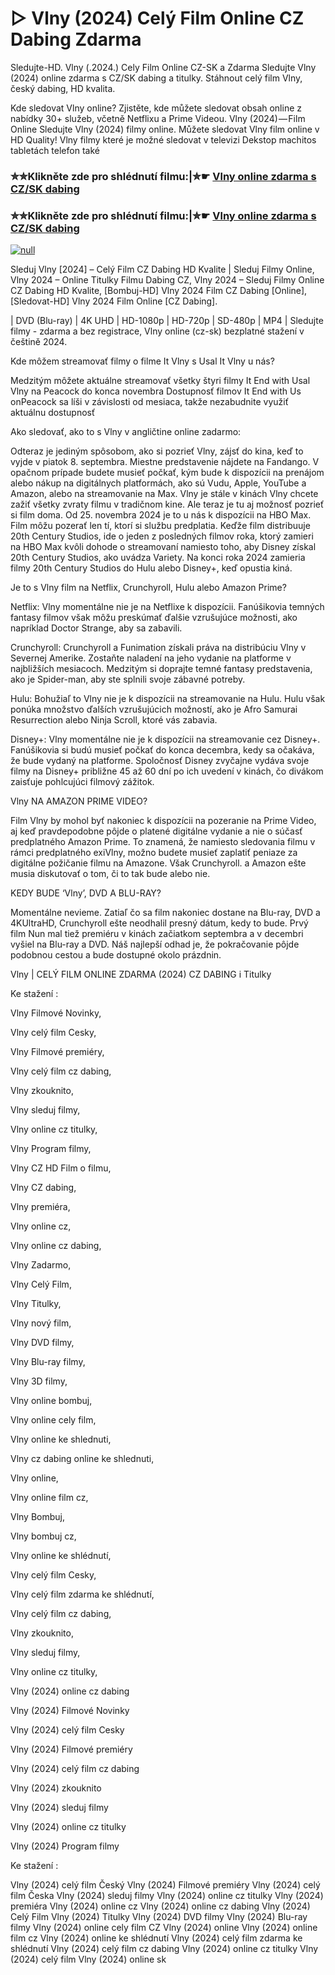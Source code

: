 # ▷ Vlny (2024) Celý Film Online CZ Dabing Zdarma

Sledujte-HD. Vlny (.2024.) Cely Film Online CZ-SK a Zdarma
Sledujte Vlny (2024) online zdarma s CZ/SK dabing a titulky. Stáhnout celý film Vlny, český dabing, HD kvalita.

Kde sledovat Vlny online? Zjistěte, kde můžete sledovat obsah online z nabídky 30+ služeb, včetně Netflixu a Prime Videou. Vlny (2024) — Film Online Sledujte Vlny (2024) filmy online. Můžete sledovat Vlny film online v HD Quality! Vlny filmy které je možné sledovat v televizi Dekstop machitos tabletách telefon také

### ✮✮Klikněte zde pro shlédnutí filmu:|✮☛ [Vlny online zdarma s CZ/SK dabing](https://bit.ly/vlny-cely-film-cz)

### ✮✮Klikněte zde pro shlédnutí filmu:|✮☛ [Vlny online zdarma s CZ/SK dabing](https://bit.ly/vlny-cely-film-cz)

[![null](https://static.wixstatic.com/media/855a25_043b5abeb4ae4d35ac003198e7fe56ed~mv2.gif)](https://bit.ly/vlny-cely-film-cz)

Sleduj Vlny [2024] – Celý Film CZ Dabing HD Kvalite | Sleduj Filmy Online, Vlny 2024 – Online Titulky Filmu Dabing CZ, Vlny 2024 – Sleduj Filmy Online CZ Dabing HD Kvalite, [Bombuj-HD] Vlny 2024 Film CZ Dabing [Online], [Sledovat-HD] Vlny 2024 Film Online [CZ Dabing].

| DVD (Blu-ray) | 4K UHD | HD-1080p | HD-720p | SD-480p | MP4 | Sledujte filmy - zdarma a bez registrace, Vlny online (cz-sk) bezplatné stažení v češtině 2024.

Kde môžem streamovať filmy o filme It Vlny s Usal It Vlny u nás?

Medzitým môžete aktuálne streamovať všetky štyri filmy It End with Usal Vlny na Peacock do konca novembra Dostupnosť filmov It End with Us onPeacock sa líši v závislosti od mesiaca, takže nezabudnite využiť aktuálnu dostupnosť

Ako sledovať, ako to s Vlny v angličtine online zadarmo:

Odteraz je jediným spôsobom, ako si pozrieť Vlny, zájsť do kina, keď to vyjde v piatok 8. septembra. Miestne predstavenie nájdete na Fandango. V opačnom prípade budete musieť počkať, kým bude k dispozícii na prenájom alebo nákup na digitálnych platformách, ako sú Vudu, Apple, YouTube a Amazon, alebo na streamovanie na Max. Vlny je stále v kinách Vlny chcete zažiť všetky zvraty filmu v tradičnom kine. Ale teraz je tu aj možnosť pozrieť si film doma. Od 25. novembra 2024 je to u nás k dispozícii na HBO Max. Film môžu pozerať len tí, ktorí si službu predplatia. Keďže film distribuuje 20th Century Studios, ide o jeden z posledných filmov roka, ktorý zamieri na HBO Max kvôli dohode o streamovaní namiesto toho, aby Disney získal 20th Century Studios, ako uvádza Variety. Na konci roka 2024 zamieria filmy 20th Century Studios do Hulu alebo Disney+, keď opustia kiná.

Je to s Vlny film na Netflix, Crunchyroll, Hulu alebo Amazon Prime?

Netflix: Vlny momentálne nie je na Netflixe k dispozícii. Fanúšikovia temných fantasy filmov však môžu preskúmať ďalšie vzrušujúce možnosti, ako napríklad Doctor Strange, aby sa zabavili.

Crunchyroll: Crunchyroll a Funimation získali práva na distribúciu Vlny v Severnej Amerike. Zostaňte naladení na jeho vydanie na platforme v najbližších mesiacoch. Medzitým si doprajte temné fantasy predstavenia, ako je Spider-man, aby ste splnili svoje zábavné potreby.

Hulu: Bohužiaľ to Vlny nie je k dispozícii na streamovanie na Hulu. Hulu však ponúka množstvo ďalších vzrušujúcich možností, ako je Afro Samurai Resurrection alebo Ninja Scroll, ktoré vás zabavia.

Disney+: Vlny momentálne nie je k dispozícii na streamovanie cez Disney+. Fanúšikovia si budú musieť počkať do konca decembra, kedy sa očakáva, že bude vydaný na platforme. Spoločnosť Disney zvyčajne vydáva svoje filmy na Disney+ približne 45 až 60 dní po ich uvedení v kinách, čo divákom zaisťuje pohlcujúci filmový zážitok.

Vlny NA AMAZON PRIME VIDEO?

Film Vlny by mohol byť nakoniec k dispozícii na pozeranie na Prime Video, aj keď pravdepodobne pôjde o platené digitálne vydanie a nie o súčasť predplatného Amazon Prime. To znamená, že namiesto sledovania filmu v rámci predplatného exiVlny, možno budete musieť zaplatiť peniaze za digitálne požičanie filmu na Amazone. Však Crunchyroll. a Amazon ešte musia diskutovať o tom, či to tak bude alebo nie.

KEDY BUDE ‘Vlny’, DVD A BLU-RAY?

Momentálne nevieme. Zatiaľ čo sa film nakoniec dostane na Blu-ray, DVD a 4KUltraHD, Crunchyroll ešte neodhalil presný dátum, kedy to bude. Prvý film Nun mal tiež premiéru v kinách začiatkom septembra a v decembri vyšiel na Blu-ray a DVD. Náš najlepší odhad je, že pokračovanie pôjde podobnou cestou a bude dostupné okolo prázdnin.

Vlny | CELÝ FILM ONLINE ZDARMA (2024) CZ DABING i Titulky

Ke stažení :

Vlny Filmové Novinky,

Vlny celý film Cesky,

Vlny Filmové premiéry,

Vlny celý film cz dabing,

Vlny zkouknito,

Vlny sleduj filmy,

Vlny online cz titulky,

Vlny Program filmy,

Vlny CZ HD Film o filmu,

Vlny CZ dabing,

Vlny premiéra,

Vlny online cz,

Vlny online cz dabing,

Vlny Zadarmo,

Vlny Celý Film,

Vlny Titulky,

Vlny nový film,

Vlny DVD filmy,

Vlny Blu-ray filmy,

Vlny 3D filmy,

Vlny online bombuj,

Vlny online cely film,

Vlny online ke shlednuti,

Vlny cz dabing online ke shlednuti,

Vlny online,

Vlny online film cz,

Vlny Bombuj,

Vlny bombuj cz,

Vlny online ke shlédnutí,

Vlny celý film Cesky,

Vlny celý film zdarma ke shlédnutí,

Vlny celý film cz dabing,

Vlny zkouknito,

Vlny sleduj filmy,

Vlny online cz titulky,

Vlny (2024) online cz dabing

Vlny (2024) Filmové Novinky

Vlny (2024) celý film Cesky

Vlny (2024) Filmové premiéry

Vlny (2024) celý film cz dabing

Vlny (2024) zkouknito

Vlny (2024) sleduj filmy

Vlny (2024) online cz titulky

Vlny (2024) Program filmy

Ke stažení :

Vlny (2024) celý film Český Vlny (2024) Filmové premiéry Vlny (2024) celý film Česka Vlny (2024) sleduj filmy Vlny (2024) online cz titulky Vlny (2024) premiéra Vlny (2024) online cz Vlny (2024) online cz dabing Vlny (2024) Celý Film Vlny (2024) Titulky Vlny (2024) DVD filmy Vlny (2024) Blu-ray filmy Vlny (2024) online cely film CZ Vlny (2024) online Vlny (2024) online film cz Vlny (2024) online ke shlédnutí Vlny (2024) celý film zdarma ke shlédnutí Vlny (2024) celý film cz dabing Vlny (2024) online cz titulky Vlny (2024) celý film Vlny (2024) online sk
